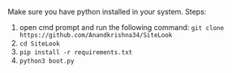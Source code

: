 Make sure you have python installed in your system.
Steps: 
1. open cmd prompt and run the following command: ```git clone https://github.com/Anandkrishna34/SiteLook```
2. ```cd SiteLook```
3. ```pip install -r requirements.txt```
4. ```python3 boot.py```
